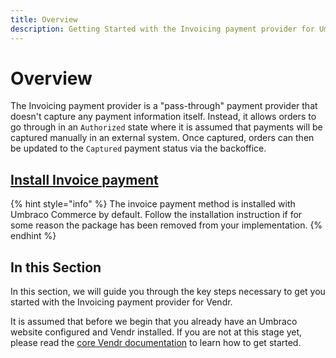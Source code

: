 ```yaml
---
title: Overview
description: Getting Started with the Invoicing payment provider for Umbraco Vendr.
---
```


# Overview

The Invoicing payment provider is a "pass-through" payment provider that doesn't capture any payment information itself. Instead, it allows orders to go through in an `Authorized` state where it is assumed that payments will be captured manually in an external system. Once captured, orders can then be updated to the `Captured` payment status via the backoffice.

## [Install Invoice payment](../install-payment-providers.md)

{% hint style="info" %}
The invoice payment method is installed with Umbraco Commerce by default. Follow the installation instruction if for some reason the package has been removed from your implementation.
{% endhint %}

## In this Section

In this section, we will guide you through the key steps necessary to get you started with the Invoicing payment provider for Vendr.

It is assumed that before we begin that you already have an Umbraco website configured and Vendr installed. If you are not at this stage yet, please read the [core Vendr documentation](../../../../core/) to learn how to get started.
